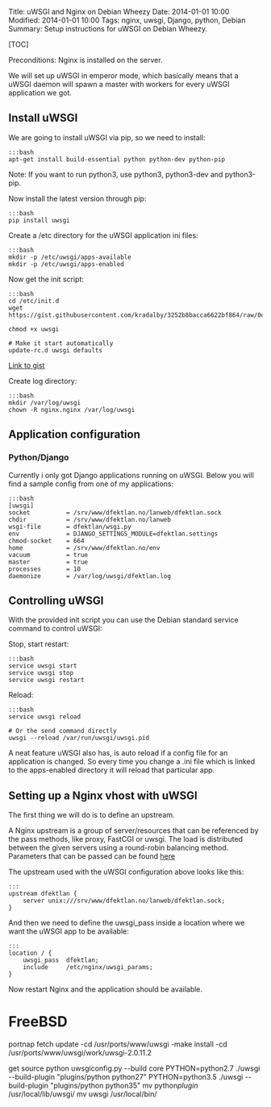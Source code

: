 Title: uWSGI and Nginx on Debian Wheezy
Date: 2014-01-01 10:00
Modified: 2014-01-01 10:00
Tags: nginx, uwsgi, Django, python, Debian
Summary: Setup instructions for uWSGI on Debian Wheezy.

[TOC]


Preconditions: Nginx is installed on the server.

We will set up uWSGI in emperor mode, which basically means that a uWSGI daemon will spawn a master with workers for every uWSGI application we got.


## Install uWSGI
We are going to install uWSGI via pip, so we need to install:

    :::bash
    apt-get install build-essential python python-dev python-pip

Note: If you want to run python3, use python3, python3-dev and python3-pip.

Now install the latest version through pip:

    :::bash
    pip install uwsgi

Create a /etc directory for the uWSGI application ini files:

    :::bash
    mkdir -p /etc/uwsgi/apps-available
    mkdir -p /etc/uwsgi/apps-enabled

Now get the init script:

    :::bash
    cd /etc/init.d
    wget https://gist.githubusercontent.com/kradalby/3252b8bacca6622bf864/raw/0d6d2b034284a8256c646433782ee0217b04c437/uwsgi

    chmod +x uwsgi

    # Make it start automatically
    update-rc.d uwsgi defaults

[Link to gist](https://gist.github.com/kradalby/3252b8bacca6622bf864)

Create log directory:

    :::bash
    mkdir /var/log/uwsgi
    chown -R nginx.nginx /var/log/uwsgi

## Application configuration

### Python/Django
Currently i only got Django applications running on uWSGI. Below you will find a sample config from one of my applications:

    :::bash
    [uwsgi]
    socket          = /srv/www/dfektlan.no/lanweb/dfektlan.sock
    chdir           = /srv/www/dfektlan.no/lanweb
    wsgi-file       = dfektlan/wsgi.py
    env             = DJANGO_SETTINGS_MODULE=dfektlan.settings
    chmod-socket    = 664
    home            = /srv/www/dfektlan.no/env
    vacuum          = true
    master          = true
    processes       = 10
    daemonize       = /var/log/uwsgi/dfektlan.log


## Controlling uWSGI

With the provided init script you can use the Debian standard service command to control uWSGI:

Stop, start restart:

    :::bash
    service uwsgi start
    service uwsgi stop
    service uwsgi restart

Reload:

    :::bash
    service uwsgi reload

    # Or the send command directly
    uwsgi --reload /var/run/uwsgi/uwsgi.pid

A neat feature uWSGI also has, is auto reload if a config file for an application is changed. So every time you change a .ini file which is linked to the apps-enabled directory it will reload that particular app.


## Setting up a Nginx vhost with uWSGI
The first thing we will do is to define an upstream.

A Nginx upstream is a group of server/resources that can be referenced by the pass methods, like proxy, FastCGI or uwsgi.
The load is distributed between the given servers using a round-robin balancing method. Parameters that can be passed can be found [here](http://nginx.org/en/docs/http/ngx_http_upstream_module.html)

The upstream used with the uWSGI configuration above looks like this:

    :::
    upstream dfektlan {
        server unix:///srv/www/dfektlan.no/lanweb/dfektlan.sock;
    }


And then we need to define the uwsgi_pass inside a location where we want the uWSGI app to be available:

    :::
    location / {
        uwsgi_pass  dfektlan;
        include     /etc/nginx/uwsgi_params;
    }

Now restart Nginx and the application should be available.


# FreeBSD

portnap fetch update
-cd /usr/ports/www/uwsgi
-make install
-cd /usr/ports/www/uwsgi/work/uwsgi-2.0.11.2

get source
python uwsgiconfig.py --build core
PYTHON=python2.7 ./uwsgi --build-plugin "plugins/python python27"
PYTHON=python3.5 ./uwsgi --build-plugin "plugins/python python35"
mv python*plugin* /usr/local/lib/uwsgi/
mv uwsgi /usr/local/bin/
